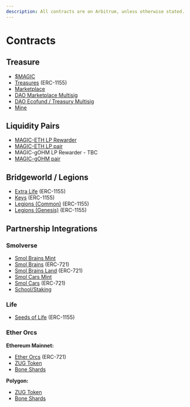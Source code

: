 ```yaml
---
description: All contracts are on Arbitrum, unless otherwise stated.
---
```


# Contracts

## Treasure

* [$MAGIC](https://arbiscan.io/token/0x539bdE0d7Dbd336b79148AA742883198BBF60342)
* [Treasures](https://arbiscan.io/address/0xEBba467eCB6b21239178033189CeAE27CA12EaDf#code) (ERC-1155)
* [Marketplace](https://arbiscan.io/address/0x2e3b85f85628301a0bce300dee3a6b04195a15ee#code)
* [DAO Marketplace Multisig](https://arbiscan.io/address/0xDb6Ab450178bAbCf0e467c1F3B436050d907E233)&#x20;
* [DAO Ecofund / Treasury Multisig](https://arbiscan.io/address/0x482729215AAF99B3199E41125865821ed5A4978a)
* [Mine](https://arbiscan.io/address/0xdf19f1216aa406df8bc585246bee7d96933f285f#code)

## Liquidity Pairs

* [MAGIC-ETH LP Rewarder](https://arbiscan.io/address/0x73EB8b2b235F7957f830ea66ABE433D9EED9f0E3)&#x20;
* [MAGIC-ETH LP pair](https://arbiscan.io/address/0xb7e50106a5bd3cf21af210a755f9c8740890a8c9)
* MAGIC-gOHM LP Rewarder - TBC
* [MAGIC-gOHM pair](https://arbiscan.io/address/0xac75a1a0c4933e6537eafb6af3d402f82a459389)&#x20;

## Bridgeworld / Legions

* [Extra Life](https://arbiscan.io/address/0x21e1969884D477afD2Afd4Ad668864a0EebD644c#code) (ERC-1155)
* [Keys](https://arbiscan.io/address/0xf0a35bA261ECE4FC12870e5B7b9E7790202EF9B5#code) (ERC-1155)
* [Legions (Common)](https://arbiscan.io/address/0x658365026D06F00965B5bb570727100E821e6508) (ERC-1155)
* [Legions (Genesis)](https://arbiscan.io/address/0xE83c0200E93Cb1496054e387BDdaE590C07f0194#code) (ERC-1155)

## Partnership Integrations

### Smolverse

* [Smol Brains Mint](https://arbiscan.io/address/0xb986c968a8e64e29fb33c310a7b04ccb83bb7427#code)
* [Smol Brains](https://arbiscan.io/address/0x6325439389e0797ab35752b4f43a14c004f22a9c#code) (ERC-721)
* [Smol Brains Land](https://arbiscan.io/address/0xd666d1cc3102cd03e07794a61e5f4333b4239f53#code) (ERC-721)
* [Smol Cars Mint](https://arbiscan.io/address/0xd414aba77365a1cbc90d3ea8c0e33c1ab5346c9f#code)
* [Smol Cars](https://arbiscan.io/address/0xb16966dad2b5a5282b99846b23dcdf8c47b6132c#code) (ERC-721)
* [School/Staking](https://arbiscan.io/address/0x602e50ed10a90d324b35930ec0f8e5d3b28cd509#code)

### Life

* [Seeds of Life](https://arbiscan.io/address/0x3956C81A51FeAed98d7A678d53F44b9166c8ed66#code) (ERC-1155)

### Ether Orcs

**Ethereum Mainnet:**

* [Ether Orcs](https://etherscan.io/address/0x3aBEDBA3052845CE3f57818032BFA747CDED3fca#code) (ERC-721)
* [ZUG Token](https://etherscan.io/token/0xfee5f54e1070e7ed31be341e0a5b1e847f6a84ab)
* [Bone Shards](https://etherscan.io/address/0x6c716bDB4289283e0ad1926c47B54412Bd2C257B)

**Polygon:**

* [ZUG Token](https://polygonscan.com/address/0xeb45921FEDaDF41dF0BfCF5c33453aCedDA32441)
* [Bone Shards](https://polygonscan.com/address/0x62Add2b8Ff6E7a35720A001B40C22588D584FD13)
